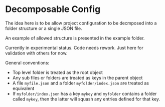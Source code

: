 # Decomposable Config

The idea here is to be allow project configuration to be decmposed
into a folder structure or a single JSON file.

An example of allowed structure is presented in the example folder.

Currently in experimental status. Code needs rework. Just here for
validation with others for now.


General conventions:

  - Top level folder is treated as the root object
  - Any sub files or folders are treated as keys in the parent object
  - A file `myfile.json` and a folder `myfolder/index.json` are
    treated as equivalent
  - If `myfolder/index.json` has a key `mykey` and `myfolder` contains
    a folder called `mykey`, then the latter will squash any entries
    defined for that key.


   

